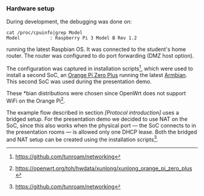### Hardware setup

During development,
the debugging was done on:

```
cat /proc/cpuinfo|grep Model
Model           : Raspberry Pi 3 Model B Rev 1.2
```

running the latest Raspbian OS.
It was connected to the student's home router.
The router was configured to do port forwarding (DMZ host option).

The configuration was captured in installation scripts[^tunroamnetworking],
which were used to install a second SoC, an
[Orange Pi Zero Plus](http://www.orangepi.org/OrangePiZeroPlus/)
running the latest
[Armbian](https://www.armbian.com/orange-pi-zero-plus/).
This second SoC was used during the presentation demo.

[^tunroamnetworking]: https://github.com/tunroam/networking

These *bian distributions were chosen since OpenWrt
does not support WiFi on the Orange Pi[^openwrtwifi].

[^openwrtwifi]: https://openwrt.org/toh/hwdata/xunlong/xunlong_orange_pi_zero_plus



<!--
About the [Orange Pi Zero Plus](https://openwrt.org/toh/hwdata/xunlong/xunlong_orange_pi_zero_plus)
we used for testing, OpenWrt stated that WLAN was
['not supported'](https://openwrt.org/toh/views/toh_available_864?dataflt%5BModel*~%5D=zero+plus)

https://openwrt.org/toh/views/toh_available_864?dataflt%5BModel*~%5D=zero+plus
https://openwrt.org/toh/views/toh_fwdownload?dataflt%5BCPU*%7E%5D=h5&dataflt%5BModel*%7E%5D=orange
https://openwrt.org/toh/views/toh_packagedownload?dataflt%5BModel*~%5D=orange&dataflt%5BCPU*~%5D=h5
https://openwrt.org/toh/hwdata/xunlong/xunlong_orange_pi_zero_plus
https://forum.openwrt.org/t/orange-pi-zero-plus/13961
https://github.com/orangepi-xunlong/OrangePi_Build


### SoC reachable from internet

- Inserted SD card with Raspbian
- Connected RPi to ISP provided router
  - Bind MAC of eth RPi to fixed IP
  - Set fixed IP as DMZ host (i.e. forward all ports)
  - The device is now reachable from the internet
- SSH RPi from Surfnet office
  - `apt show freeradius` shows old version
  - `cat /etc/issue` showed Raspbian 8
  - Preforms dist. upgrade
  - Dist. upgrade fails; no space left (2GB SD card)
- At physical location again
  - Disable access from internet to RPi
  - Download Raspbian 10
  - `dd` onto new SD (16GB) using Pinebook's build in card reader
  - Try to boot new SD in RPi, fails
  - `dd` onto another 16GB SD card
  - Try to boot; fails
  - Using a [Chromebook](https://www.raspberrypi.org/documentation/installation/installing-images/chromeos.md) with external card reader to create SD card
  - RPi boots
  - No SSH
  - Removes SD card again, [enable](https://stackoverflow.com/questions/41318597/ssh-connection-refused-on-raspberry-pi) SSH
  - Boot RPi, SSH works
  - Enable access from internet

-->

The example flow described in section
*[Protocol introduction]* uses a bridged setup.
For the presentation demo we decided to use NAT on the SoC,
since this also works when the physical port 
&mdash; the SoC connects to in the presentation rooms &mdash;
is allowed only one DHCP lease.
Both the bridged and NAT setup can be created using the installation scripts[^tunroamnetworking].

<!--
situations:

- SoC as L2 bridge. Not an AP managed by router but managed by SoC
- double NAT, L2 interconnected with router
- existing router with VPN server and radius client, SoC as updated radius server

https://www.raspberrypi.org/documentation/configuration/wireless/access-point.md#internet-sharing

[bridging interfaces to avoid double NAT](https://askubuntu.com/questions/62027/how-do-i-bridge-network-interfaces)
-->

